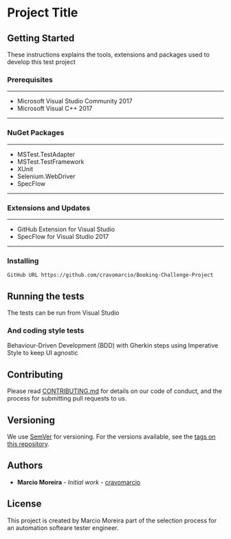 # Project Title

## Getting Started

These instructions explains the tools, extensions and packages used to develop this test project

### Prerequisites
---
* Microsoft Visual Studio Community 2017
* Microsoft Visual C++ 2017
---

### NuGet Packages

---
* MSTest.TestAdapter
* MSTest.TestFramework
* XUnit
* Selenium.WebDriver
* SpecFlow
---

### Extensions and Updates

---
* GitHub Extension for Visual Studio
* SpecFlow for Visual Studio 2017
---

### Installing

```
GitHub URL https://github.com/cravomarcio/Booking-Challenge-Project
```

## Running the tests

The tests can be run from Visual Studio

### And coding style tests

Behaviour-Driven Development (BDD) with Gherkin steps using Imperative Style to keep UI agnostic

## Contributing

Please read [CONTRIBUTING.md](https://gist.github.com/PurpleBooth/b24679402957c63ec426) for details on our code of conduct, and the process for submitting pull requests to us.

## Versioning

We use [SemVer](http://semver.org/) for versioning. For the versions available, see the [tags on this repository](https://help.github.com/en/articles/viewing-your-repositorys-tags). 

## Authors

* **Marcio Moreira** - *Initial work* - [cravomarcio](https://github.com/cravomarcio)

## License

This project is created by Marcio Moreira part of the selection process for an automation softeare tester engineer.
